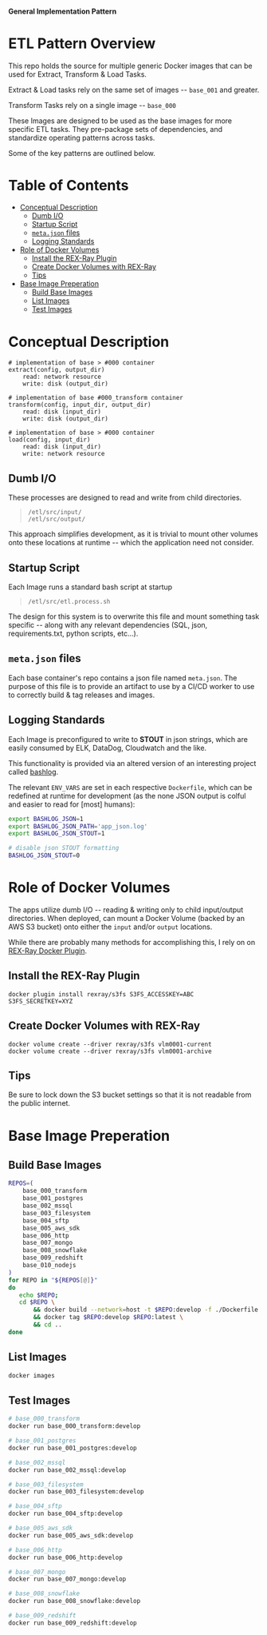 #### General Implementation Pattern

# ETL Pattern Overview

This repo holds the source for multiple generic Docker images that can be used for Extract, Transform & Load Tasks.

Extract & Load tasks rely on the same set of images -- `base_001` and greater.

Transform Tasks rely on a single image -- `base_000`

These Images are designed to be used as the base images for more specific ETL tasks. They pre-package sets of dependencies, and standardize operating patterns across tasks.

Some of the key patterns are outlined below.

#  <a id="table-of-contents"></a>Table of Contents

 * [Conceptual Description](#conceptual_description)
    * [Dumb I/O](#dumb_i_o)
    * [Startup Script](#startup_script)
    * [`meta.json` files](#meta_json_files)
    * [Logging Standards](#logging_standards)
 * [Role of Docker Volumes](#role_of_docker_volumes)
    * [Install the REX-Ray Plugin](#install_the_rex_ray_plugin)
    * [Create Docker Volumes with REX-Ray](#create_docker_volumes_with_rex_ray)
    * [Tips](#tips)
 * [Base Image Preperation](#base_image_preperation)
    * [Build Base Images](#build_base_images)
    * [List Images](#list_images)
    * [Test Images](#test_images)


# <a id="conceptual_description"></a> Conceptual Description

```
# implementation of base > #000 container
extract(config, output_dir)
    read: network resource
    write: disk (output_dir)

# implementation of base #000_transform container
transform(config, input_dir, output_dir)
    read: disk (input_dir)
    write: disk (output_dir)

# implementation of base > #000 container
load(config, input_dir)
    read: disk (input_dir)
    write: network resource
```

## <a id="dumb_i_o"></a> Dumb I/O

These processes are designed to read and write from child directories.

> `/etl/src/input/`  
> `/etl/src/output/`

This approach simplifies development, as it is trivial to mount other volumes onto these locations at runtime -- which the application need not consider.

## <a id="startup_script"></a> Startup Script

Each Image runs a standard bash script at startup

> `/etl/src/etl.process.sh`

The design for this system is to overwrite this file and mount something task specific -- along with any relevant dependencies (SQL, json, requirements.txt, python scripts, etc...).

## <a id="meta_json_files"></a> `meta.json` files

Each base container's repo contains a json file named `meta.json`. The purpose of this file is to provide an artifact to use by a CI/CD worker to use to correctly build & tag releases and images.

## <a id="logging_standards"></a> Logging Standards

Each Image is preconfigured to write to **STOUT** in json strings, which are easily consumed by ELK, DataDog, Cloudwatch and the like.

This functionality is provided via an altered version of an interesting project called [bashlog](https://github.com/Zordrak/bashlog).

The relevant `ENV_VARS` are set in each respective `Dockerfile`, which can be redefined at runtime for development (as the none JSON output is colful and easier to read for [most] humans):
```sh
export BASHLOG_JSON=1
export BASHLOG_JSON_PATH='app_json.log'
export BASHLOG_JSON_STOUT=1

# disable json STOUT formatting
BASHLOG_JSON_STOUT=0
```

# <a id="role_of_docker_volumes"></a> Role of Docker Volumes

The apps utilize dumb I/O -- reading & writing only to child input/output directories. When deployed, can mount a Docker Volume (backed by an AWS S3 bucket) onto either the `input` and/or `output` locations.

While there are probably many methods for accomplishing this, I rely on on [REX-Ray Docker Plugin](https://rexray.readthedocs.io/en/v0.9.0/user-guide/docker-plugins/).

## <a id="install_the_rex_ray_plugin"></a> Install the REX-Ray Plugin

```
docker plugin install rexray/s3fs S3FS_ACCESSKEY=ABC S3FS_SECRETKEY=XYZ
```

## <a id="create_docker_volumes_with_rex_ray"></a> Create Docker Volumes with REX-Ray
```
docker volume create --driver rexray/s3fs vlm0001-current
docker volume create --driver rexray/s3fs vlm0001-archive
```

## <a id="tips"></a> Tips

Be sure to lock down the S3 bucket settings so that it is not readable from the public internet.

# <a id="base_image_preperation"></a> Base Image Preperation

## <a id="build_base_images"></a> Build Base Images
```sh
REPOS=(
    base_000_transform
    base_001_postgres
    base_002_mssql
    base_003_filesystem
    base_004_sftp
    base_005_aws_sdk
    base_006_http
    base_007_mongo
    base_008_snowflake
    base_009_redshift
    base_010_nodejs
)
for REPO in "${REPOS[@]}"
do
   echo $REPO;
   cd $REPO \
       && docker build --network=host -t $REPO:develop -f ./Dockerfile . \
       && docker tag $REPO:develop $REPO:latest \
       && cd ..
done
```

## <a id="list_images"></a> List Images
```sh
docker images
```

## <a id="test_images"></a> Test Images

```sh
# base_000_transform
docker run base_000_transform:develop

# base_001_postgres
docker run base_001_postgres:develop

# base_002_mssql
docker run base_002_mssql:develop

# base_003_filesystem
docker run base_003_filesystem:develop

# base_004_sftp
docker run base_004_sftp:develop

# base_005_aws_sdk
docker run base_005_aws_sdk:develop

# base_006_http
docker run base_006_http:develop

# base_007_mongo
docker run base_007_mongo:develop

# base_008_snowflake
docker run base_008_snowflake:develop

# base_009_redshift
docker run base_009_redshift:develop
```
